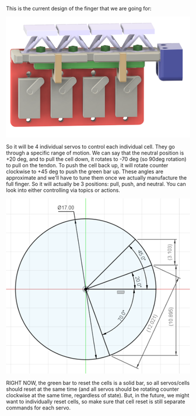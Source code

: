 This is the current design of the finger that we are going for:

![](./yechan_four_servo_control/pictures/servo.png)

So it will be 4 individual servos to control each individual cell. They go through a specific range of motion. We can say that the neutral position is +20 deg, and to pull the cell down, it rotates to -70 deg (so 90deg rotation) to pull on the tendon. To push the cell back up, it will rotate counter clockwise to +45 deg to push the green bar up. These angles are approximate and we'll have to tune them once we actually manufacture the full finger. So it will actually be 3 positions: pull, push, and neutral. You can look into either controlling via topics or actions. 

![](./yechan_four_servo_control/pictures/degreeofrotation.png)

RIGHT NOW, the green bar to reset the cells is a solid bar, so all servos/cells should reset at the same time (and all servos should be rotating counter clockwise at the same time, regardless of state). But, in the future, we might want to individually reset cells, so make sure that cell reset is still separate commands for each servo.